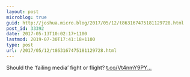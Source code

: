 ```yaml
---
layout: post
microblog: true
guid: http://joshua.micro.blog/2017/05/12/t863167475181129728.html
post_id: 33392
date: 2017-05-13T10:02:17+1100
lastmod: 2019-07-30T17:41:18+1100
type: post
url: /2017/05/12/t863167475181129728.html
---
```

Should the ‘failing media’ fight or flight? [t.co/Vt4nmY9PY...](https://t.co/Vt4nmY9PYn)
